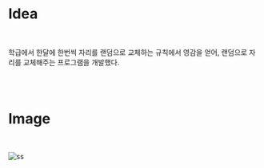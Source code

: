 
# Idea

<br/>

학급에서 한달에 한번씩 자리를 랜덤으로 교체하는 규칙에서 영감을 얻어, 랜덤으로 자리를 교체해주는 프로그램을 개발했다.

<br/>
<br/>

# Image

<br/>

![ss](https://user-images.githubusercontent.com/71556009/168117047-9287eb71-7661-4f64-b846-c7b767098e47.PNG)
